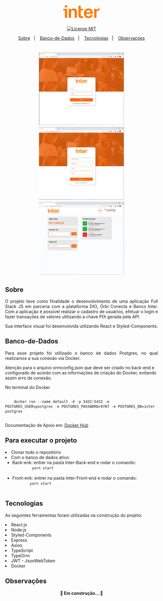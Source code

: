 <h1 align='center'>
  <img src='./imagens/logoInter.png' width="120">
</h1>
<div align="center">
  <a href="https://opensource.org/licenses/MIT"><img alt="License MIT" src="https://img.shields.io/badge/license-MIT-brightgreen"></a>
</div>

<p align="center">
  <a href="#Sobre">Sobre</a>&nbsp;&nbsp;&nbsp;|&nbsp;&nbsp;&nbsp;
  <a href="#Banco-de-Dados">Banco-de-Dados</a>&nbsp;&nbsp;&nbsp;|&nbsp;&nbsp;&nbsp;
  <a href="#Tecnologias">Tecnologias</a>&nbsp;&nbsp;&nbsp;|&nbsp;&nbsp;&nbsp;
  <a href="#Observações">Observações</a>
</p>

<h1 align='center'>
  <img src='./imagens/SignIn_App_Inter.JPG' width="280">
  <img src='./imagens/SignUp_App_Inter.JPG' width="280">
  <img src='./imagens/Dashboard_App_Inter.JPG' width="280">
</h1>

## Sobre
<p align="justify">
O projeto teve como finalidade o desenvolvimento de uma aplicação Full Stack JS em parceria com a plataforma DIO, Órbi Conecta e Banco Inter. Com a aplicação é possível realizar o cadastro de usuários, efetuar o login e fazer transações de valores utilizando a chave PIX gerada pela API.

Sua interface visual foi desenvolvida utilizando React e Styled-Components.
</p>

## Banco-de-Dados

<p align="justify">
Para esse projeto foi utilizado o banco de dados Postgres, no qual realizamos a sua conexão via Docker.

Atenção para o arquivo ormconfig.json que deve ser criado no back-end e configurado de acordo com as informações de criação do Docker, evitando assim erro de conexão. 
</p>

<p align="justify"> No terminal do Docker </p>
<pre>
  <code>
    docker run --name default -d -p 5432:5432 -e POSTGRES_USER=postgres -e POSTGRES_PASSWORD=9707 -e POSTGRES_DB=inter postgres
  </code>
</pre>
<p align="justify">
  Documentação de Apoio em: <a href="https://hub.docker.com/">Docker Hub</a 
</p>

## Para executar o projeto
<li>Clonar todo o repositório</li>
<li>Com o banco de dados ativo:
  <ul>
    <li>Back-enk: entrer na pasta Inter-Back-end e rodar o comando:</>
      <code>
         yarn start
      </code>
    </li>
    <li>Front-enk: entrer na pasta Inter-Front-end e rodar o comando:</>
      <code>
        yarn start
      </code>
    </li>
   </ul>
</li>

## Tecnologias
<p align="justify">
  As seguintes ferramentas foram utilizadas na construção do projeto: 
</p>

<li>React.js</li>
<li>Node.js</li>
<li>Styled-Components</li>
<li>Express</li>
<li>Axios</li>
<li>TypeScript</li>
<li>TypeOrm</li>
<li>JWT - JsonWebToken</li>
<li>Docker</li>

## Observações

<h4 align="center"> 
	🚀 Em construção...  🚧
</h4>
